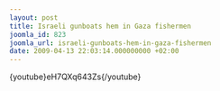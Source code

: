 ```yaml
---
layout: post
title: Israeli gunboats hem in Gaza fishermen
joomla_id: 823
joomla_url: israeli-gunboats-hem-in-gaza-fishermen
date: 2009-04-13 22:03:14.000000000 +02:00
---
```

{youtube}eH7QXq643Zs{/youtube}<br />
